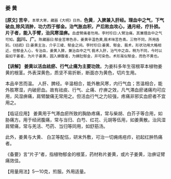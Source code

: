 ### 姜 黄

**[原文]  苦辛**，<small>本草大寒，藏器《大明》日热。</small>**色黄**，**入脾兼入肝经。理血中之气，下气破血,除风消肿，功力烈于郁金。治气胀血积，产后败血攻心，通月经，疗扑损。片子者，能入手臂，治风寒湿痹。**<small>血虚臂痛者勿用。李时珍曰:人臂治痛，其兼理血中之气可知。</small>**出川、广**。<small>陈藏器曰:郁金苦寒色赤，姜黄辛温色黄,莪术味苦色青。三物不同，所用各别。《经疏》曰:姜黄主治，介乎三棱、郁金之间。李时珍曰:姜黄、郁金、莪术，形状功用大略相近，但郁金入心，专治血，姜黄入脾，兼治血中之气  莪术入肝，治气中之血，稍为不同，今时以扁如干姜者，为片子姜黄，圆入蝉腹者，为蝉肚郁金，并可染色。术形虽似郁金，而色不黄也。</small>



**【讲解】  姜黄以活血祛瘀、行气止痛为主要功效**。为姜科多年生宿根草本植物姜黄的根茎。外表深黄色，质坚不易折断，断面亦为黄色，切片生用。



本品辛苦而温。 人肝、脾经。辛温相合，能外散风寒，内行气血；苦温相合，能外胜寒湿，内破瘀血。故有祛痰、行气、止痛、疗痹之效，凡气滞血瘀诸痛均可应用，风湿痹痛，肩臂酸痛无常用之。但活血行气之力较强，疼痛非邪实血瘀者不宜用之。
     

【临证应用】 姜黄用于气滞血瘀所致的胸胁疼痛，常与柴胡、白芥子等合用，如胁痛方。用于经闭腹痛，常与当归、白芍、红花、元胡等伍用，如姜黄散。治风湿肩臂痛，常与羌活、芍药、当归等同用，如舒筋汤。
     

此外，姜黄与大黄、 白芷等配伍，研末外敷，可治一切痈疡疮疖，初起红肿热痛者。
    

《备要》言“片子”者，指植物郁金的根茎，药材称片姜黄，或片子姜黄，治痹证臂痛效佳。
    

【用量用法】5一10克，煎服。外用适量。

​                         
